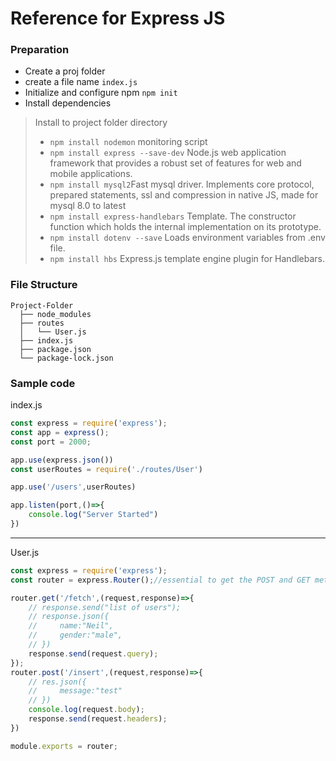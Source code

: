 # Reference for Express JS

### Preparation

- Create a proj folder
- create a file  name  `index.js`
- Initialize and configure npm `npm init`
- Install dependencies

> Install to project folder directory
> - `npm install nodemon` monitoring script
> - `npm install express --save-dev` Node.js web application framework that provides a robust set of features for web and mobile applications.
> - `npm install mysql2`Fast mysql driver. Implements core protocol, prepared statements, ssl and compression in native JS, made for mysql 8.0 to latest
> - `npm install express-handlebars` Template. The constructor function which holds the internal implementation on its prototype.
> - `npm install dotenv --save` Loads environment variables from .env file.
> - `npm install hbs` Express.js template engine plugin for Handlebars.


### File Structure
```
Project-Folder
  ├── node_modules
  ├── routes
  │   └── User.js
  ├── index.js
  ├── package.json
  └── package-lock.json
```

### Sample code

index.js
```javascript
const express = require('express');
const app = express();
const port = 2000;

app.use(express.json())
const userRoutes = require('./routes/User')

app.use('/users',userRoutes)

app.listen(port,()=>{
    console.log("Server Started")
})
```
---------------------------
User.js
```javascript
const express = require('express');
const router = express.Router();//essential to get the POST and GET method

router.get('/fetch',(request,response)=>{
    // response.send("list of users");
    // response.json({
    //     name:"Neil",
    //     gender:"male",
    // })
    response.send(request.query);
});
router.post('/insert',(request,response)=>{
    // res.json({
    //     message:"test"
    // })
    console.log(request.body);
    response.send(request.headers);
})

module.exports = router;
```
